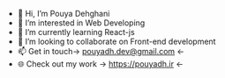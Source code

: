 - 👋 Hi, I’m Pouya Dehghani
- 👀 I’m interested in Web Developing
- 🌱 I’m currently learning React-js
- 💞️ I’m looking to collaborate on Front-end development
- 📫 Get in touch-> pouyadh.dev@gmail.com <-
- 🌐 Check out my work -> https://pouyadh.ir <-

<!---
pouyadh/pouyadh is a ✨ special ✨ repository because its `README.md` (this file) appears on your GitHub profile.
You can click the Preview link to take a look at your changes.
--->
